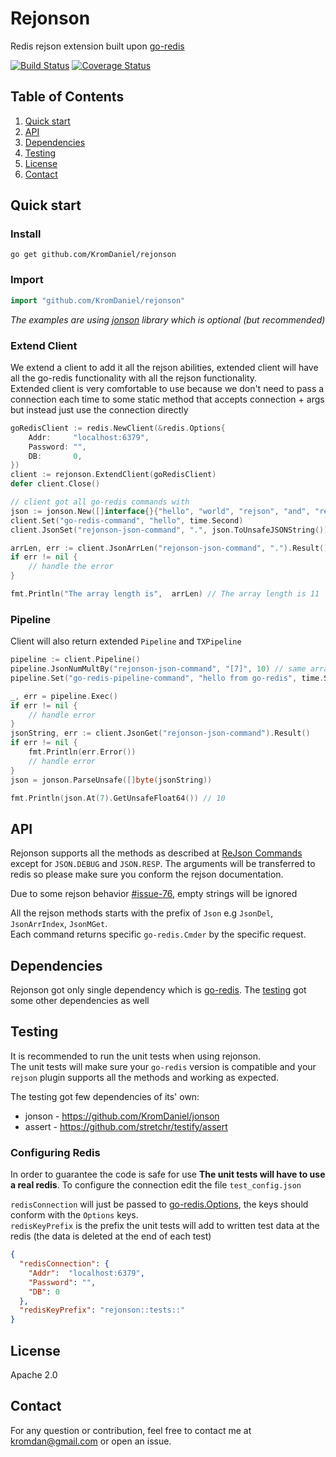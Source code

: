 # Rejonson

Redis rejson extension built upon [go-redis](https://github.com/go-redis/redis)

[![Build Status](https://travis-ci.org/KromDaniel/rejonson.svg?branch=master)](https://travis-ci.org/KromDaniel/rejonson)
[![Coverage Status](https://coveralls.io/repos/github/KromDaniel/rejonson/badge.svg?branch=master)](https://coveralls.io/github/KromDaniel/rejonson?branch=master)

## Table of Contents

1. [Quick start](#install)
2. [API](#api)
3. [Dependencies](#dependencies)
4. [Testing](#testing)
5. [License](#license)
6. [Contact](#contact)
 

## Quick start

### Install

```shell
go get github.com/KromDaniel/rejonson
```

### Import

```go
import "github.com/KromDaniel/rejonson"
```

*The examples are using [jonson](https://github.com/KromDaniel/jonson) library which is optional (but recommended)*

### Extend Client 
We extend a client to add it all the rejson abilities, extended client will have all the go-redis functionality with all the rejson functionality.<br/>Extended client is very comfortable to use because we don't need to pass a connection each time to some static method that accepts connection + args but instead just use the connection directly

```go
goRedisClient := redis.NewClient(&redis.Options{
    Addr:     "localhost:6379",
    Password: "",
    DB:       0,
})
client := rejonson.ExtendClient(goRedisClient)
defer client.Close()

// client got all go-redis commands with 
json := jonson.New([]interface{}{"hello", "world", "rejson", "and", "rejonson", "are", "awesome", 1,2,3,4})
client.Set("go-redis-command", "hello", time.Second)
client.JsonSet("rejonson-json-command", ".", json.ToUnsafeJSONString())

arrLen, err := client.JsonArrLen("rejonson-json-command", ".").Result() // int command
if err != nil {
    // handle the error
}

fmt.Println("The array length is",  arrLen) // The array length is 11
```

### Pipeline
Client will also return extended `Pipeline` and `TXPipeline`

```go
pipeline := client.Pipeline()
pipeline.JsonNumMultBy("rejonson-json-command", "[7]", 10) // same array from the first example
pipeline.Set("go-redis-pipeline-command", "hello from go-redis", time.Second)

_, err = pipeline.Exec()
if err != nil {
    // handle error
}
jsonString, err := client.JsonGet("rejonson-json-command").Result()
if err != nil {
    fmt.Println(err.Error())
    // handle error
}
json = jonson.ParseUnsafe([]byte(jsonString))

fmt.Println(json.At(7).GetUnsafeFloat64()) // 10
```

## API

Rejonson supports all the methods as described at [ReJson Commands](https://oss.redislabs.com/rejson/commands/) except for `JSON.DEBUG` and `JSON.RESP`.
The arguments will be transferred to redis so please make sure you conform the rejson documentation.

Due to some rejson behavior [#issue-76](https://github.com/RedisLabsModules/rejson/issues/76), empty strings will be ignored

All the rejson methods starts with the prefix of `Json` e.g `JsonDel`, `JsonArrIndex`, `JsonMGet`.<br/>Each command returns specific `go-redis.Cmder` by the specific request.


## Dependencies
Rejonson got only single dependency which is [go-redis](https://github.com/go-redis/redis). The [testing](#testing) got some other dependencies as well

## Testing
It is recommended to run the unit tests when using rejonson.</br>The unit tests will make sure your `go-redis` version is compatible and your `rejson` plugin supports all the methods and working as expected.

The testing got few dependencies of its' own:

* jonson - https://github.com/KromDaniel/jonson
* assert - https://github.com/stretchr/testify/assert

### Configuring Redis
In order to guarantee the code is safe for use **The unit tests will have to use a real redis**.
To configure the connection edit the file `test_config.json`

`redisConnection` will just be passed to [go-redis.Options](https://godoc.org/github.com/go-redis/redis#Options), the keys should conform with the `Options` keys.</br> 
`redisKeyPrefix` is the prefix the unit tests will add to written test data at the redis (the data is deleted at the end of each test)

```json
{
  "redisConnection": {
    "Addr":  "localhost:6379",
    "Password": "",
    "DB": 0
  },
  "redisKeyPrefix": "rejonson::tests::"
}
```

## License
Apache 2.0

## Contact
For any question or contribution, feel free to contact me at
kromdan@gmail.com or open an issue.

